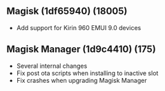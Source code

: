 ## Magisk (1df65940) (18005)
- Add support for Kirin 960 EMUI 9.0 devices

## Magisk Manager (1d9c4410) (175)
- Several internal changes
- Fix post ota scripts when installing to inactive slot
- Fix crashes when upgrading Magisk Manager
